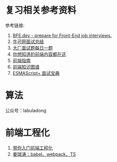 
# 复习相关参考资料
参考链接: 
1. [BFE.dev - prepare for Front-End job interviews.](https://bigfrontend.dev/)
2. [牛可网面试总结](https://www.nowcoder.com/discuss/374147?channel=-1&source_id=profile_follow_post_nctrack)
3. [大厂面试题每日一题](https://q.shanyue.tech)
4. [你想知道的前端内容都在这](https://github.com/KieSun/all-of-frontend)
5. [前端指南](https://rualc.com/)
6. [前端知识图谱](https://f2e.tech/?spm=a21iq3.home.0.0.33632764z01nFK)
7. [ESMAScript+ 面试宝典](https://es-interview.js.org/articles/index.html)

# 算法
公众号：labuladong

# 前端工程化
1. [带你入门前端工程化](https://woai3c.gitee.io/introduction-to-front-end-engineering/#%E7%AE%80%E4%BB%8B)
2. [姜瑞涛：babel、webpack、TS](https://www.jiangruitao.com/webpack/rudiments/)